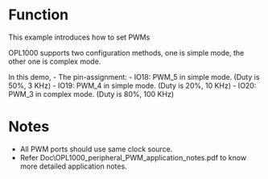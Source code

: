 # Function
This example introduces how to set PWMs

OPL1000 supports two configuration methods, one is simple mode, the other one is complex mode.

In this demo, 
    - The pin-assignment:
        - IO18: PWM_5 in simple mode. (Duty is 50%, 3 KHz)
        - IO19: PWM_4 in simple mode. (Duty is 20%, 10 KHz)
        - IO20: PWM_3 in complex mode. (Duty is 80%, 100 KHz)

# Notes
- All PWM ports should use same clock source. 
- Refer Doc\OPL1000_peripheral_PWM_application_notes.pdf to know more detailed application notes. 